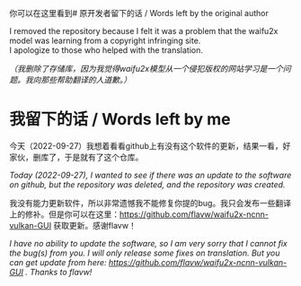 你可以在这里看到# 原开发者留下的话 / Words left by the original author 

I removed the repository because I felt it was a problem that the waifu2x model was learning from a copyright infringing site.  
I apologize to those who helped with the translation.

_（我删除了存储库，因为我觉得waifu2x模型从一个侵犯版权的网站学习是一个问题。我向那些帮助翻译的人道歉。）_


# 我留下的话 / Words left by me

今天（2022-09-27）我想着看看github上有没有这个软件的更新，结果一看，好家伙，删库了，于是就有了这个仓库。

_Today (2022-09-27), I wanted to see if there was an update to the software on github, but the repository was deleted, and the repository was created._

我没有能力更新软件，所以非常遗憾我不能修复你提的bug。我只会发布一些翻译上的修补。但是你可以在这里：https://github.com/flavw/waifu2x-ncnn-vulkan-GUI 获取更新。感谢flavw！

_I have no ability to update the software, so I am very sorry that I cannot fix the bug(s) from you. I will only release some fixes on translation. But you can get update from here: https://github.com/flavw/waifu2x-ncnn-vulkan-GUI . Thanks to flavw!_
